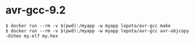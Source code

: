 # avr-gcc-9.2

```shell
$ docker run --rm -v $(pwd):/myapp -w myapp lepota/avr-gcc make
$ docker run --rm -v $(pwd):/myapp -w myapp lepota/avr-gcc avr-objcopy -Oihex my.elf my.hex
```

